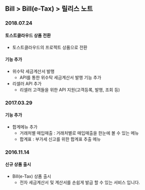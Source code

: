 ## Bill > Bill(e-Tax) > 릴리스 노트

### 2018.07.24
#### 토스트클라우드 상품 전환
* 토스트클라우드의 프로젝트 상품으로 전환

#### 기능 추가
* 위수탁 세금계산서 발행
    * API를 통한 위수탁 세금계산서 발행 기능 추가
* 리셀러 API 추가
    * 리셀러 고객들을 위한 API 지원(고객등록, 발행, 조회 등)

### 2017.03.29
#### 기능 추가
* 합계메뉴 추가
    * 거래처별 매입매출 : 거래처별로 매입매출을 한눈에 볼 수 있는 메뉴
    * 합계표 : 부가세 신고를 위한 합계표 추출 메뉴

### 2016.11.14
#### 신규 상품 출시
* Bill(e-Tax) 상품 출시
    * 전자 세금계산서 및 계산서를 손쉽게 발급 할 수 있는 서비스 입니다.
